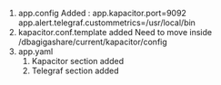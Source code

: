1. app.config 
    Added : 
    app.kapacitor.port=9092
    app.alert.telegraf.custommetrics=/usr/local/bin
2. kapacitor.conf.template added
    Need to move inside /dbagigashare/current/kapacitor/config
3. app.yaml
    1. Kapacitor section added    
    2. Telegraf section added